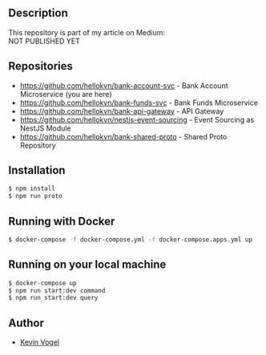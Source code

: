 ## Description

This repository is part of my article on Medium:  
NOT PUBLISHED YET

## Repositories

- https://github.com/hellokvn/bank-account-svc - Bank Account Microservice (you are here)
- https://github.com/hellokvn/bank-funds-svc - Bank Funds Microservice
- https://github.com/hellokvn/bank-api-gateway - API Gateway
- https://github.com/hellokvn/nestjs-event-sourcing - Event Sourcing as NestJS Module
- https://github.com/hellokvn/bank-shared-proto - Shared Proto Repository

## Installation

```bash
$ npm install
$ npm run proto
```

## Running with Docker

```bash
$ docker-compose -f docker-compose.yml -f docker-compose.apps.yml up
```

## Running on your local machine

```bash
$ docker-compose up
$ npm run start:dev command
$ npm run start:dev query
```

## Author

- [Kevin Vogel](https://medium.com/@hellokevinvogel)
